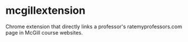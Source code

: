 # mcgillextension
Chrome extension that directly links a professor's ratemyprofessors.com page in McGill course websites.
